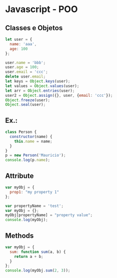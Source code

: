 # Javascript - POO

## Classes e Objetos

~~~javascript
let user = {
  name: 'aaa',
  age: 100
};

user.name = 'bbb';  
user.age = 100;
user.email = 'ccc'; 
delete user.email;  
let keys = Object.keys(user);     
let values = Object.values(user); 
let arr = Object.entries(user);   
user2 = Object.assign({}, user, {email: 'ccc'}); 
Object.freeze(user);  
Object.seal(user);  
~~~

## Ex.: 

~~~javascript
class Person {
  constructor(name) {
    this.name = name;
  }
}
p = new Person('Mauricio');
console.log(p.name);
~~~

## Attribute

~~~javascript
var myObj = {
  prop1: "my property 1"
};
~~~

~~~javascript
var propertyName = 'test';
var myObj = {};
myObj[propertyName] = "property value";
console.log(myObj);
~~~

## Methods

~~~javascript
var myObj = {
  sum: function sum(a, b) {
    return a + b;
  }
};
console.log(myObj.sum(2, 3));
~~~
